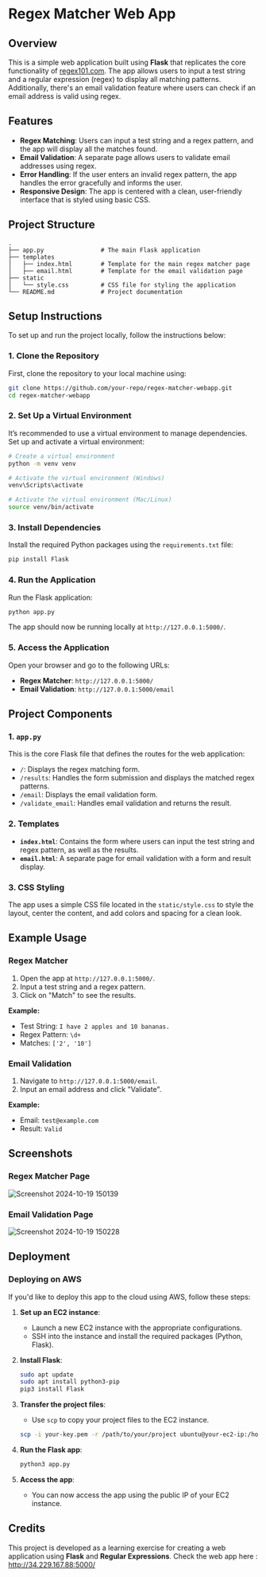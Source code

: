 
# Regex Matcher Web App

## Overview

This is a simple web application built using **Flask** that replicates the core functionality of [regex101.com](https://regex101.com/). The app allows users to input a test string and a regular expression (regex) to display all matching patterns. Additionally, there's an email validation feature where users can check if an email address is valid using regex.

## Features

- **Regex Matching**: Users can input a test string and a regex pattern, and the app will display all the matches found.
- **Email Validation**: A separate page allows users to validate email addresses using regex.
- **Error Handling**: If the user enters an invalid regex pattern, the app handles the error gracefully and informs the user.
- **Responsive Design**: The app is centered with a clean, user-friendly interface that is styled using basic CSS.

## Project Structure

```plaintext
.
├── app.py                # The main Flask application
├── templates
│   ├── index.html        # Template for the main regex matcher page
│   ├── email.html        # Template for the email validation page
├── static
│   └── style.css         # CSS file for styling the application
└── README.md             # Project documentation
```

## Setup Instructions

To set up and run the project locally, follow the instructions below:

### 1. Clone the Repository

First, clone the repository to your local machine using:

```bash
git clone https://github.com/your-repo/regex-matcher-webapp.git
cd regex-matcher-webapp
```

### 2. Set Up a Virtual Environment

It’s recommended to use a virtual environment to manage dependencies. Set up and activate a virtual environment:

```bash
# Create a virtual environment
python -m venv venv

# Activate the virtual environment (Windows)
venv\Scripts\activate

# Activate the virtual environment (Mac/Linux)
source venv/bin/activate
```

### 3. Install Dependencies

Install the required Python packages using the `requirements.txt` file:

```bash
pip install Flask
```

### 4. Run the Application

Run the Flask application:

```bash
python app.py
```

The app should now be running locally at `http://127.0.0.1:5000/`.

### 5. Access the Application

Open your browser and go to the following URLs:

- **Regex Matcher**: `http://127.0.0.1:5000/`
- **Email Validation**: `http://127.0.0.1:5000/email`

## Project Components

### 1. `app.py`

This is the core Flask file that defines the routes for the web application:
- `/`: Displays the regex matching form.
- `/results`: Handles the form submission and displays the matched regex patterns.
- `/email`: Displays the email validation form.
- `/validate_email`: Handles email validation and returns the result.

### 2. Templates

- **`index.html`**: Contains the form where users can input the test string and regex pattern, as well as the results.
- **`email.html`**: A separate page for email validation with a form and result display.

### 3. CSS Styling

The app uses a simple CSS file located in the `static/style.css` to style the layout, center the content, and add colors and spacing for a clean look.

## Example Usage

### Regex Matcher
1. Open the app at `http://127.0.0.1:5000/`.
2. Input a test string and a regex pattern.
3. Click on "Match" to see the results.

**Example:**
- Test String: `I have 2 apples and 10 bananas.`
- Regex Pattern: `\d+`
- Matches: `['2', '10']`

### Email Validation
1. Navigate to `http://127.0.0.1:5000/email`.
2. Input an email address and click "Validate".

**Example:**
- Email: `test@example.com`
- Result: `Valid`

## Screenshots

### Regex Matcher Page
![Screenshot 2024-10-19 150139](https://github.com/user-attachments/assets/9936e07f-ce4f-477d-a132-5d5327df4ec4)

### Email Validation Page
![Screenshot 2024-10-19 150228](https://github.com/user-attachments/assets/98f77d9b-94ed-4ee2-86c5-c3217bd5d9e9)


## Deployment

### Deploying on AWS

If you'd like to deploy this app to the cloud using AWS, follow these steps:

1. **Set up an EC2 instance**:
   - Launch a new EC2 instance with the appropriate configurations.
   - SSH into the instance and install the required packages (Python, Flask).

2. **Install Flask**:
   ```bash
   sudo apt update
   sudo apt install python3-pip
   pip3 install Flask
   ```

3. **Transfer the project files**:
   - Use `scp` to copy your project files to the EC2 instance.
   ```bash
   scp -i your-key.pem -r /path/to/your/project ubuntu@your-ec2-ip:/home/ubuntu/
   ```

4. **Run the Flask app**:
   ```bash
   python3 app.py
   ```

5. **Access the app**:
   - You can now access the app using the public IP of your EC2 instance.

## Credits

This project is developed as a learning exercise for creating a web application using **Flask** and **Regular Expressions**.
Check the web app here : http://34.229.167.88:5000/
